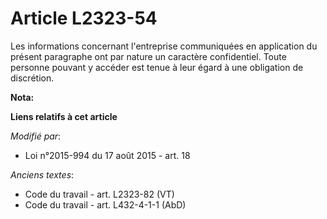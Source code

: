 # Article L2323-54

Les informations concernant l'entreprise communiquées en application du présent paragraphe ont par nature un caractère
confidentiel. Toute personne pouvant y accéder est tenue à leur égard à une obligation de discrétion.

**Nota:**



**Liens relatifs à cet article**

_Modifié par_:

  - Loi n°2015-994 du 17 août 2015 - art. 18

_Anciens textes_:

  - Code du travail - art. L2323-82 (VT)
  - Code du travail - art. L432-4-1-1 (AbD)
